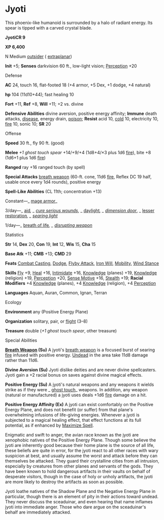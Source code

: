 # Jyoti

This phoenix-like humanoid is surrounded by a halo of radiant energy. Its spear is tipped with a carved crystal blade.

**JyotiCR 9**

**XP 6,400**

N Medium [outsider](monsters/creatureTypes#_outsider) ( [extraplanar](monsters/creatureTypes#_extraplanar-subtype))

**Init** +5; **Senses** darkvision 60 ft., low-light vision; [Perception](additionalMonsters/../skills/perception#_perception) +20

Defense

**AC** 24, touch 16, flat-footed 18 (+4 armor, +5 Dex, +1 dodge, +4 natural)

**hp** 104 (11d10+44); fast healing 10

**Fort** +11, **Ref** +8, **Will** +11; +2 vs. divine

**Defensive Abilities** divine aversion, positive energy affinity; **Immune** death attacks, [disease](monsters/universalMonsterRules#_disease-(ex-or-su)), energy drain, [poison](monsters/universalMonsterRules#_poison-(ex-or-su)); **Resist** acid 10, [cold](monsters/creatureTypes#_cold-subtype) 10, electricity 10, [fire](monsters/creatureTypes#_fire-subtype) 10, sonic 10; **SR** 20

Offense

**Speed** 30 ft., fly 90 ft. (good)

**Melee** _+1 ghost touch spear_ +14/+9/+4 (1d8+4/×3 plus 1d6 [fire](monsters/creatureTypes#_fire-subtype)), bite +8 (1d6+1 plus 1d6 [fire](monsters/creatureTypes#_fire-subtype))

**Ranged** ray +16 ranged touch (by spell)

**Special Attacks** [breath weapon](monsters/universalMonsterRules#_breath-weapon) (60-ft. cone, 11d6 [fire](monsters/creatureTypes#_fire-subtype), Reflex DC 19 half, usable once every 1d4 rounds), positive energy

**Spell-Like Abilities** (CL 11th; concentration +13)

Constant—_ [mage armor](additionalMonsters/../spells/mageArmor#_mage-armor)_

3/day—_ [aid](additionalMonsters/../spells/aid#_aid)_, _ [cure serious wounds](additionalMonsters/../spells/cureSeriousWounds#_cure-serious-wounds)_, _ [daylight](additionalMonsters/../spells/daylight#_daylight)_, _ [dimension door](additionalMonsters/../spells/dimensionDoor#_dimension-door)_, _ [lesser restoration](additionalMonsters/../spells/restoration#_restoration-lesser)_, _ [searing light](additionalMonsters/../spells/searingLight#_searing-light)_

1/day—_ [breath of life](additionalMonsters/../spells/breathOfLife#_breath-of-life)_, _ [disrupting weapon](additionalMonsters/../spells/disruptingWeapon#_disrupting-weapon)_

Statistics

**Str** 14, **Dex** 20, **Con** 19, **Int** 12, **Wis** 15, **Cha** 15

**Base Atk** +11; **CMB** +13; **CMD** 29

**Feats** [Combat Casting](additionalMonsters/../feats#_combat-casting), [Dodge](additionalMonsters/../feats#_dodge), [Flyby Attack](additionalMonsters/../monsters/monsterFeats#_flyby-attack), [Iron Will](additionalMonsters/../feats#_iron-will), [Mobility](additionalMonsters/../feats#_mobility), [Wind Stance](additionalMonsters/../feats#_wind-stance)

**Skills** [Fly](additionalMonsters/../skills/fly#_fly) +9, [Heal](additionalMonsters/../skills/heal#_heal) +16, [Intimidate](additionalMonsters/../skills/intimidate#_intimidate) +16, [Knowledge](additionalMonsters/../skills/knowledge#_knowledge) (planes) +19, [Knowledge](additionalMonsters/../skills/knowledge#_knowledge) (religion) +19, [Perception](additionalMonsters/../skills/perception#_perception) +20, [Sense Motive](additionalMonsters/../skills/senseMotive#_sense-motive) +16, [Stealth](additionalMonsters/../skills/stealth#_stealth) +19; **Racial Modifiers** +4 [Knowledge](additionalMonsters/../skills/knowledge#_knowledge) (planes), +4 [Knowledge](additionalMonsters/../skills/knowledge#_knowledge) (religion), +4 [Perception](additionalMonsters/../skills/perception#_perception)

**Languages** Aquan, Auran, Common, Ignan, Terran

Ecology

**Environment** any (Positive Energy Plane)

**Organization** solitary, pair, or [flight](monsters/universalMonsterRules#_flight-(ex,-sp,-or-su)) (3–8)

**Treasure** double (_+1 ghost touch spear_, other treasure)

Special Abilities

**[Breath Weapon](monsters/universalMonsterRules#_breath-weapon) (Su)** A jyoti's [breath weapon](monsters/universalMonsterRules#_breath-weapon) is a focused burst of searing [fire](monsters/creatureTypes#_fire-subtype) infused with positive energy. [Undead](monsters/creatureTypes#_undead) in the area take 11d8 damage rather than 11d6.

**Divine Aversion (Su)** Jyoti dislike deities and are never divine spellcasters. Jyoti gain a +2 racial bonus on saves against divine magical effects.

**Positive Energy (Su)** A jyoti's natural weapons and any weapons it wields strike as if they were _ [ghost touch](additionalMonsters/../magicItems/weapons#_weapons-ghost-touch)_ weapons. In addition, any weapon (natural or manufactured) a jyoti uses deals +1d6 [fire](monsters/creatureTypes#_fire-subtype) damage on a hit.

**Positive Energy Affinity (Ex)** A jyoti can exist comfortably on the Positive Energy Plane, and does not benefit (or suffer) from that plane's overwhelming infusions of life-giving energies. Whenever a jyoti is subjected to a magical healing effect, that effect functions at its full potential, as if enhanced by [Maximize Spell](additionalMonsters/../feats#_maximize-spell).

Enigmatic and swift to anger, the avian race known as the jyoti are xenophobic natives of the Positive Energy Plane. Though some believe the jyoti are inherently good because their home plane is the source of all life, these beliefs are quite in error, for the jyoti react to all other races with wary suspicion at best, and usually assume the worst and attack before they can themselves be attacked. They guard their crystalline cities from all intrusion, especially by creatures from other planes and servants of the gods. They have been known to hold dangerous artifacts in their vaults on behalf of desperate visitors, though in the case of holy or unholy artifacts, the jyoti are more likely to destroy the artifacts as soon as possible.

Jyoti loathe natives of the Shadow Plane and the Negative Energy Plane in particular, though there is an element of pity in their actions toward undead. They never discuss the sceaduinar, and even hearing that name inflames jyoti into immediate anger. Those who dare argue on the sceaduinar's behalf are immediately attacked.

